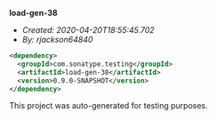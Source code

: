 **load-gen-38**
+ _Created: 2020-04-20T18:55:45.702_
+ _By: rjackson64840_

```xml
<dependency>
  <groupId>com.sonatype.testing</groupId>
  <artifactId>load-gen-38</artifactId>
  <version>0.9.0-SNAPSHOT</version>
</dependency>
```

This project was auto-generated for testing purposes.
